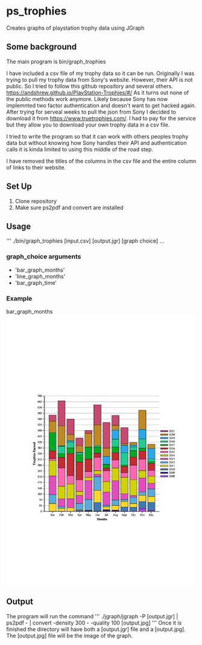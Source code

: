 # ps_trophies
Creates graphs of playstation trophy data using JGraph


## Some background
The main program is bin/graph_trophies

I have included a csv file of my trophy data so it can be run. Originally I was trying to pull my trophy data from Sony's website. However, their API is not public.
So I tried to follow this github repository and several others. https://andshrew.github.io/PlayStation-Trophies/#/
As it turns out none of the public methods work anymore. Likely because Sony has now implemnted two factor authentication and doesn't want to get hacked again. After trying for serveal weeks to pull the json from Sony I decided to download it from https://www.truetrophies.com/. I had to pay for the service but they allow you to download your own trophy data in a csv file. 

I tried to write the program so that it can work with others peoples trophy data but without knowing how Sony handles their API and authentication calls it is kinda limited to using this middle of the road step. 

I have removed the titles of the columns in the csv file and the entire column of links to their website. 

## Set Up
1. Clone repository
2. Make sure ps2pdf and convert are installed

## Usage

'''
./bin/graph_trophies [input.csv] [output.jgr] [graph choice]
...

### graph_choice arguments
* 'bar_graph_months'
* 'line_graph_months'
* 'bar_graph_time'

### Example
bar_graph_months
![Screenshot](bar_months.jpg)

## Output
The program will run the command
'''
./jgraph/jgraph -P [output.jgr] | ps2pdf - | convert -density 300 - -quality 100 [output.jpg]
'''
Once it is finished the directory will have both a [output.jgr] file and a [output.jpg]. 
The [output.jpg] file will be the image of the graph. 

